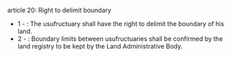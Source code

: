 article 20: Right to delimit boundary

<ul>
			<li>1 - : The usufructuary shall have the right to delimit the boundary of his land.<ul>
			</ul></li>			<li>2 - : Boundary limits between usufructuaries shall be confirmed by the land registry to be kept by the Land Administrative Body.<ul>
			</ul></li></ul>